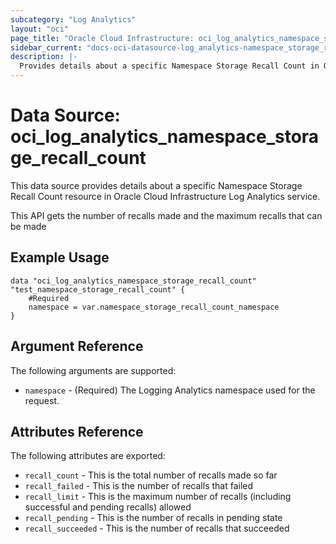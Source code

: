```yaml
---
subcategory: "Log Analytics"
layout: "oci"
page_title: "Oracle Cloud Infrastructure: oci_log_analytics_namespace_storage_recall_count"
sidebar_current: "docs-oci-datasource-log_analytics-namespace_storage_recall_count"
description: |-
  Provides details about a specific Namespace Storage Recall Count in Oracle Cloud Infrastructure Log Analytics service
---
```


# Data Source: oci_log_analytics_namespace_storage_recall_count
This data source provides details about a specific Namespace Storage Recall Count resource in Oracle Cloud Infrastructure Log Analytics service.

This API gets the number of recalls made and the maximum recalls that can be made


## Example Usage

```hcl
data "oci_log_analytics_namespace_storage_recall_count" "test_namespace_storage_recall_count" {
	#Required
	namespace = var.namespace_storage_recall_count_namespace
}
```

## Argument Reference

The following arguments are supported:

* `namespace` - (Required) The Logging Analytics namespace used for the request. 


## Attributes Reference

The following attributes are exported:

* `recall_count` - This is the total number of recalls made so far
* `recall_failed` - This is the number of recalls that failed
* `recall_limit` - This is the maximum number of recalls (including successful and pending recalls) allowed
* `recall_pending` - This is the number of recalls in pending state
* `recall_succeeded` - This is the number of recalls that succeeded

